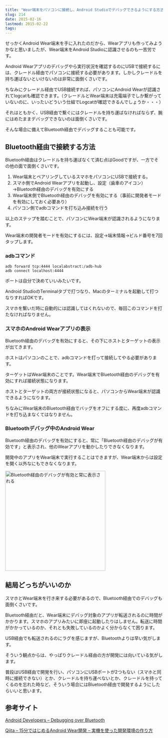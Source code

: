 ```yaml
---
title: "Wear端末をパソコンに接続し、Android Studioでデバッグできるようにする方法"
slug: 214
date: 2015-02-16
lastmod: 2015-02-22
tags: 
---
```


せっかくAndroid Wear端末を手に入れたのだから、Wearアプリも作ってみようかなと思いましたが、Wear端末をAndroid Studioに認識させるのも一苦労です。

Android Wearアプリのデバッグやら実行状況を確認するのにUSBで接続するには、クレードル経由でパソコンに接続する必要があります。しかしクレードルを持ち運ばないといけないのは非常に面倒くさいです。

ちなみにクレードル経由でUSB接続すれば、パソコンにAndroid Wearが認識されてlogcatも確認できます。（クレードルとWear端末は充電端子でしか繋がっていないのに、いったいどういう仕組でLogcatが確認できるんでしょうか・・・）

それはともかく、USB経由で繋ぐにはクレードルを持ち運ばなければならず、腕にはめたままデバッグできないのは面倒くさいです。

そんな場合に備えてBluetooth経由でデバッグすることも可能です。


## Bluetooth経由で接続する方法


Bluetooth経由はクレードルを持ち運ばなくて済む点はGoodですが、一方でその他の面で面倒くさいです。

<ol>
<li>Wear端末とペアリングしているスマホをパソコンにUSBで接続する。</li>
<li>スマホ側でAndroid Wearアプリを起動し、設定（歯車のアイコン）→Bluetooth経由のデバッグを有効にする</li>
<li>Wear端末側でBluetooth経由のデバッグを有効にする（事前に開発者モードを有効にしておく必要あり）</li>
<li>パソコン側でadbコマンドを打ち込み接続を行う</li>
</ol>
以上のステップを踏むことで、パソコンにWear端末が認識されるようになります。

Wear端末の開発者モードを有効にするには、設定→端末情報→ビルド番号を7回タップします。


### adbコマンド



```
adb forward tcp:4444 localabstract:/adb-hub
adb connect localhost:4444
```

ポートは自分で決めていいみたいです。

Android StudioのTerminalタブで打つなり、Macのターミナルを起動して打つなりすればOKです。

スマホを繋いだ時に自動的には認識してはくれないので、毎回このコマンドを打たなければなりません。


### スマホのAndroid Wearアプリの表示


Bluetooth経由のデバッグを有効にすると、その下にホストとターゲットの表示が出てきます。

ホストはパソコンのことで、adbコマンドを打って接続してやる必要があります。

ターゲットはWear端末のことです。Wear端末でBluetooth経由のデバッグを有効にすれば接続状態になります。

ホストとターゲットの両方が接続状態になると、パソコンからWear端末が認識できるようになります。

ちなみにWear端末のBluetooth経由でバッグをオフにする度に、再度adbコマンドを打ち込まなくてはなりません。


### Bluetoothデバッグ中のAndroid Wear


Bluetooth経由のデバッグを有効にすると、常に「Bluetooth経由のデバッグが有効です」と表示され、他のWearアプリを動かしたりできなくなります。

開発中のアプリをWear端末で実行することはできますが、Wear端末からは設定を開く以外なにもできなくなります。

<img src="https://android.gcreate.jp/wp-content/uploads/2015/02/228f3157e0f74039fca0073d8f730e59.png" alt="Bluetooth経由のデバッグが有効と常に表示される" title="Bluetooth経由のデバッグが有効と常に表示される.png" border="0" width="320" height="320" />


## 結局どっちがいいのか


スマホとWear端末を行き来する必要があるので、Bluetooth経由でのデバッグも面倒くさいです。

Bluetooth経由だと、Wear端末にデバッグ対象のアプリが転送されるのに時間がかかります。スマホのアプリみたいに即座に起動したりはしません。転送に時間がかかっているのか、それとも失敗しているのかよく分からなくて困ります。

USB経由でも転送されるのにラグを感じますが、Bluetoothよりは早い気がします。

そういう観点からは、やっぱりクレードル経由の方が開発には向いている気がします。

普段はUSB経由で開発を行い、パソコンにUSBポートが2つもない（スマホと同時に接続できない）とか、クレードルを持ち運べないとか、クレードルを持ってくるのを忘れた時など、そういう場合にはBluetooth経由で開発するようにしたらいいと思います。


## 参考サイト


<a href="https://developer.android.com/training/wearables/apps/bt-debugging.html">Android Developers &#8211; Debugging over Bluetooth</a>

<a href="http://qiita.com/tnj/items/83c41872125f01588068">Qiita &#8211; 15分ではじめるAndroid Wear開発 &#8211; 実機を使った開発環境の作り方</a>


  